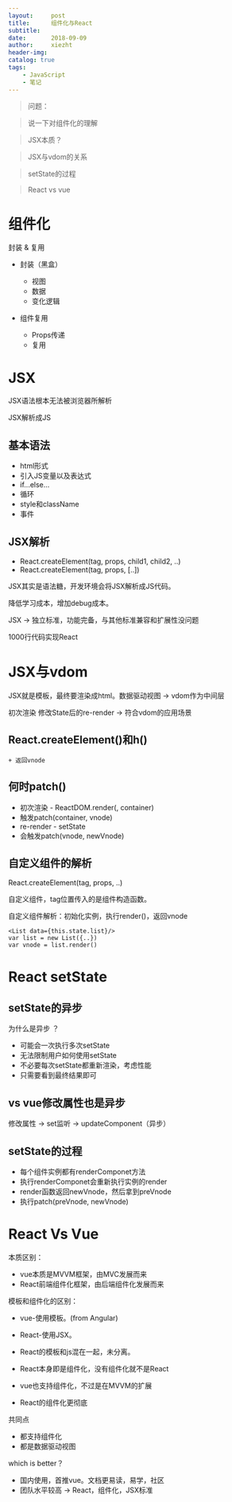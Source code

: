 ```yaml
---
layout:     post
title:      组件化与React
subtitle:   
date:       2018-09-09
author:     xiezht
header-img: 
catalog: true
tags: 
    - JavaScript
    - 笔记
---
```


> 问题：

> 说一下对组件化的理解

> JSX本质？

> JSX与vdom的关系

> setState的过程

> React vs vue

# 组件化

封装 & 复用

* 封装（黑盒）
    + 视图
    + 数据
    + 变化逻辑

* 组件复用
    + Props传递
    + 复用

# JSX

JSX语法根本无法被浏览器所解析

JSX解析成JS

## 基本语法

* html形式
* 引入JS变量以及表达式
* if...else...
* 循环
* style和className
* 事件

## JSX解析

* React.createElement(tag, props, child1, child2, ..)
* React.createElement(tag, props, [..])

JSX其实是语法糖，开发环境会将JSX解析成JS代码。

降低学习成本，增加debug成本。

JSX -> 独立标准，功能完备，与其他标准兼容和扩展性没问题

1000行代码实现React

# JSX与vdom

JSX就是模板，最终要渲染成html。数据驱动视图 -> vdom作为中间层

初次渲染 修改State后的re-render -> 符合vdom的应用场景

## React.createElement()和h()
    + 返回vnode

## 何时patch()

* 初次渲染 - ReactDOM.render(<App/>, container)
* 触发patch(container, vnode)
* re-render - setState
* 会触发patch(vnode, newVnode)

## 自定义组件的解析

React.createElement(tag, props, ..)

自定义组件，tag位置传入的是组件构造函数。

自定义组件解析：初始化实例，执行render()，返回vnode

```
<List data={this.state.list}/>
var list = new List({..})
var vnode = list.render()
```

# React setState

## setState的异步

为什么是异步 ？

* 可能会一次执行多次setState
* 无法限制用户如何使用setState
* 不必要每次setState都重新渲染，考虑性能
* 只需要看到最终结果即可

## vs vue修改属性也是异步

修改属性 -> set监听 -> updateComponent（异步）

## setState的过程

* 每个组件实例都有renderComponet方法
* 执行renderComponet会重新执行实例的render
* render函数返回newVnode，然后拿到preVnode
* 执行patch(preVnode, newVnode)

# React Vs Vue

本质区别：

* vue本质是MVVM框架，由MVC发展而来
* React前端组件化框架，由后端组件化发展而来 

模板和组件化的区别：

* vue-使用模板。(from Angular) 
* React-使用JSX。
* React的模板和js混在一起，未分离。

* React本身即是组件化，没有组件化就不是React
* vue也支持组件化，不过是在MVVM的扩展
* React的组件化更彻底

共同点

* 都支持组件化
* 都是数据驱动视图
  
which is better？

* 国内使用，首推vue。文档更易读，易学，社区
* 团队水平较高 -> React，组件化，JSX标准

